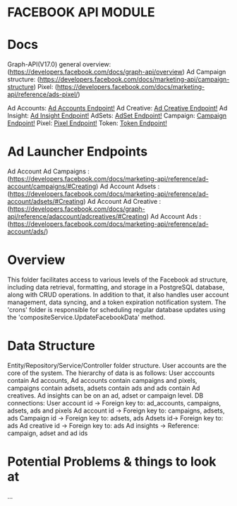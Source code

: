 # FACEBOOK API MODULE

# Docs
Graph-API(V17.0) general overview: (https://developers.facebook.com/docs/graph-api/overview)
Ad Campaign structure: (https://developers.facebook.com/docs/marketing-api/campaign-structure)
Pixel: (https://developers.facebook.com/docs/marketing-api/reference/ads-pixel/)

Ad Accounts: [Ad Accounts Endpoint!](https://developers.facebook.com/docs/marketing-api/business-asset-management/guides/ad-accounts)
Ad Creative: [Ad Creative Endpoint!](https://developers.facebook.com/docs/marketing-api/creative)
Ad Insight: [Ad Insight Endpoint!](https://developers.facebook.com/docs/marketing-api/reference/adgroup/insights)
AdSets: [AdSet Endpoint!](https://developers.facebook.com/docs/marketing-api/reference/ad-campaign)
Campaign: [Campaign Endpoint!](https://developers.facebook.com/docs/marketing-api/reference/ad-campaign-group)
Pixel: [Pixel Endpoint!](https://developers.facebook.com/docs/marketing-api/reference/ad-study-objective/adspixels/)
Token: [Token Endpoint!](https://developers.facebook.com/docs/graph-api/reference/v18.0/debug_token)

# Ad Launcher Endpoints
Ad Account Ad Campaigns  :   (https://developers.facebook.com/docs/marketing-api/reference/ad-account/campaigns/#Creating)
Ad Account Adsets        :   (https://developers.facebook.com/docs/marketing-api/reference/ad-account/adsets/#Creating)
Ad Account Ad Creative   :   (https://developers.facebook.com/docs/graph-api/reference/adaccount/adcreatives/#Creating)
Ad Account Ads           :   (https://developers.facebook.com/docs/marketing-api/reference/ad-account/ads/)


# Overview
This folder facilitates access to various levels of the Facebook ad structure, including data retrieval, formatting, and storage in a PostgreSQL database, along with CRUD operations.
In addition to that, it also handles user account management, data syncing, and a token expiration notification system.
The 'crons' folder is responsible for scheduling regular database updates using the 'compositeService.UpdateFacebookData' method.

# Data Structure
Entity/Repository/Service/Controller folder structure.
User accounts are the core of the system. The hierarchy of data is as follows: User acccounts contain Ad accounts, Ad accounts contain campaigns and pixels, campaigns contain adsets, adsets contain ads and ads contain Ad creatives. Ad insights can be on an ad, adset or campaign level.
DB connections:
    User account id -> Foreign key to: ad_accounts, campaigns, adsets, ads and pixels
    Ad account id -> Foreign key to: campaigns, adsets, ads
    Campaign id -> Foreign key to: adsets, ads
    Adsets id-> Foreign key to: ads
    Ad creative id -> Foreign key to: ads
    Ad insights -> Reference: campaign, adset and ad ids

# Potential Problems & things to look at
...
